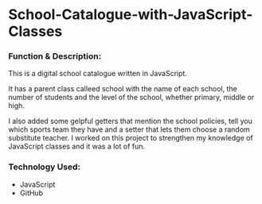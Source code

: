 # School-Catalogue-with-JavaScript-Classes

<h3>Function & Description:</h3>
This is a digital school catalogue written in JavaScript.

It has a parent class calleed school with the name of each school, the number of students and the level of the school, whether primary, middle or high.

I also added some gelpful getters that mention the school policies, tell you which sports team they have and a setter that lets them choose a random substitute teacher. I worked on this project to strengthen my knowledge of JavaScript classes and it was a lot of fun.


<h3>Technology Used:</h3>

- JavaScript
- GitHub 



